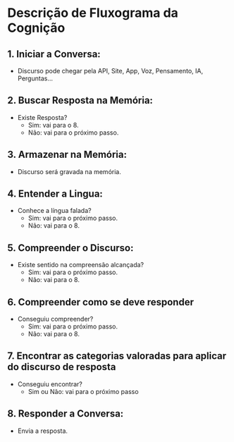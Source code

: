 # Descrição de Fluxograma da Cognição

## 1. **Iniciar a Conversa:**

- Discurso pode chegar pela API, Site, App, Voz, Pensamento, IA, Perguntas...

## 2. **Buscar Resposta na Memória:**

- Existe Resposta?
  - Sim: vai para o 8.
  - Não: vai para o próximo passo.

## 3. **Armazenar na Memória:**

- Discurso será gravada na memória.

## 4. **Entender a Lingua:**

- Conhece a língua falada?
  - Sim: vai para o próximo passo.
  - Não: vai para o 8.

## 5. **Compreender o Discurso:**

- Existe sentido na compreensão alcançada?
  - Sim: vai para o próximo passo.
  - Não: vai para o 8.

## 6. **Compreender como se deve responder**

- Conseguiu compreender?
  - Sim: vai para o próximo passo.
  - Não: vai para o 8.

## 7. **Encontrar as categorias valoradas para aplicar do discurso de resposta**

- Conseguiu encontrar?
  - Sim ou Não: vai para o próximo passo

## 8. **Responder a Conversa:**

- Envia a resposta.
